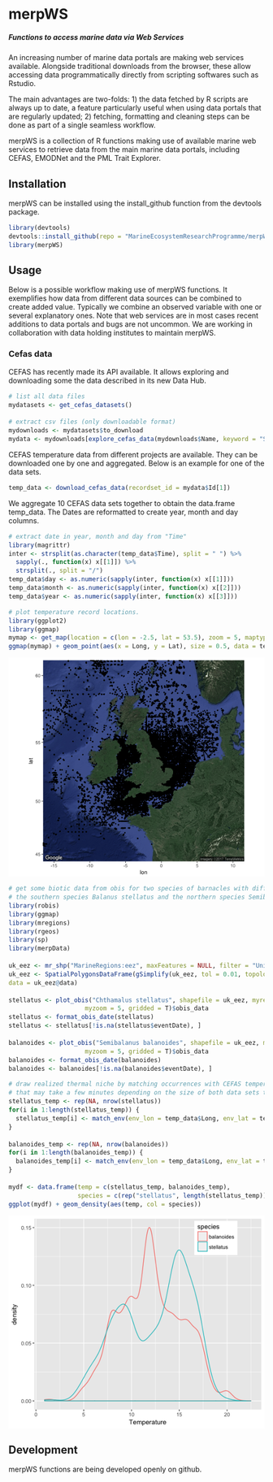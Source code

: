 merpWS
================

<!-- README.md is generated from README.Rmd. Please edit that file -->

##### Functions to access marine data via Web Services

An increasing number of marine data portals are making web services available. Alongside traditional downloads from the browser, these allow accessing data programmatically directly from scripting softwares such as Rstudio.

The main advantages are two-folds: 1) the data fetched by R scripts are always up to date, a feature particularly useful when using data portals that are regularly updated; 2) fetching, formatting and cleaning steps can be done as part of a single seamless workflow.

merpWS is a collection of R functions making use of available marine web services to retrieve data from the main marine data portals, including CEFAS, EMODNet and the PML Trait Explorer.

Installation
------------

merpWS can be installed using the install\_github function from the devtools package.

``` r
library(devtools)
devtools::install_github(repo = "MarineEcosystemResearchProgramme/merpWS")
library(merpWS)
```

Usage
-----

Below is a possible workflow making use of merpWS functions. It exemplifies how data from different data sources can be combined to create added value. Typically we combine an observed variable with one or several explanatory ones. Note that web services are in most cases recent additions to data portals and bugs are not uncommon. We are working in collaboration with data holding institutes to maintain merpWS.

### Cefas data

CEFAS has recently made its API available. It allows exploring and downloading some the data described in its new Data Hub.

``` r
# list all data files
mydatasets <- get_cefas_datasets()

# extract csv files (only downloadable format)
mydownloads <- mydatasets$to_download
mydata <- mydownloads[explore_cefas_data(mydownloads$Name, keyword = "SWT"), ]
```

CEFAS temperature data from different projects are available. They can be downloaded one by one and aggregated. Below is an example for one of the data sets.

``` r
temp_data <- download_cefas_data(recordset_id = mydata$Id[1])
```

We aggregate 10 CEFAS data sets together to obtain the data.frame temp\_data. The Dates are reformatted to create year, month and day columns.

``` r
# extract date in year, month and day from "Time"
library(magrittr)
inter <- strsplit(as.character(temp_data$Time), split = " ") %>%
  sapply(., function(x) x[[1]]) %>%
  strsplit(., split = "/") 
temp_data$day <- as.numeric(sapply(inter, function(x) x[[1]]))
temp_data$month <- as.numeric(sapply(inter, function(x) x[[2]]))
temp_data$year <- as.numeric(sapply(inter, function(x) x[[3]]))
```

``` r
# plot temperature record locations. 
library(ggplot2)
library(ggmap)
mymap <- get_map(location = c(lon = -2.5, lat = 53.5), zoom = 5, maptype = "satellite")
ggmap(mymap) + geom_point(aes(x = Long, y = Lat), size = 0.5, data = temp_data)
```

<img src="README-figure-1.png" style="display: block; margin: auto;" />

``` r
# get some biotic data from obis for two species of barnacles with different thermal affinities: 
# the southern species Balanus stellatus and the northern species Semibalanus balanoides. 
library(robis)
library(ggmap)
library(mregions)
library(rgeos)
library(sp)
library(merpData)

uk_eez <- mr_shp("MarineRegions:eez", maxFeatures = NULL, filter = "United Kingdom Exclusive Economic Zone")
uk_eez <- SpatialPolygonsDataFrame(gSimplify(uk_eez, tol = 0.01, topologyPreserve = TRUE), 
data = uk_eez@data)

stellatus <- plot_obis("Chthamalus stellatus", shapefile = uk_eez, myresolution = 0.5, 
                     myzoom = 5, gridded = T)$obis_data
stellatus <- format_obis_date(stellatus)
stellatus <- stellatus[!is.na(stellatus$eventDate), ]

balanoides <- plot_obis("Semibalanus balanoides", shapefile = uk_eez, myresolution = 0.5, 
                     myzoom = 5, gridded = T)$obis_data
balanoides <- format_obis_date(balanoides)
balanoides <- balanoides[!is.na(balanoides$eventDate), ]
```

``` r
# draw realized thermal niche by matching occurrences with CEFAS temperature data. This can be a slow process
# that may take a few minutes depending on the size of both data sets to match.
stellatus_temp <- rep(NA, nrow(stellatus))
for(i in 1:length(stellatus_temp)) {
  stellatus_temp[i] <- match_env(env_lon = temp_data$Long, env_lat = temp_data$Lat, env_time = list(year = temp_data$year, month =     temp_data$month), bio_lon = stellatus$decimalLongitude[i], bio_lat = stellatus$decimalLatitude[i], bio_time = list(year = stellatus$year[i], month = stellatus$month[i]), max_dist = 100000, env_variable = temp_data$tC)
}

balanoides_temp <- rep(NA, nrow(balanoides))
for(i in 1:length(balanoides_temp)) {
  balanoides_temp[i] <- match_env(env_lon = temp_data$Long, env_lat = temp_data$Lat, env_time = list(year = temp_data$year, month =     temp_data$month), bio_lon = balanoides$decimalLongitude[i], bio_lat = balanoides$decimalLatitude[i], bio_time = list(year = balanoides$year[i], month = balanoides$month[i]), max_dist = 100000, env_variable = temp_data$tC)
}

mydf <- data.frame(temp = c(stellatus_temp, balanoides_temp), 
                   species = c(rep("stellatus", length(stellatus_temp)), rep("balanoides", length(balanoides_temp))))
ggplot(mydf) + geom_density(aes(temp, col = species))
```

<img src="README-unnamed-chunk-10-1.png" style="display: block; margin: auto;" />

Development
-----------

merpWS functions are being developed openly on github.
